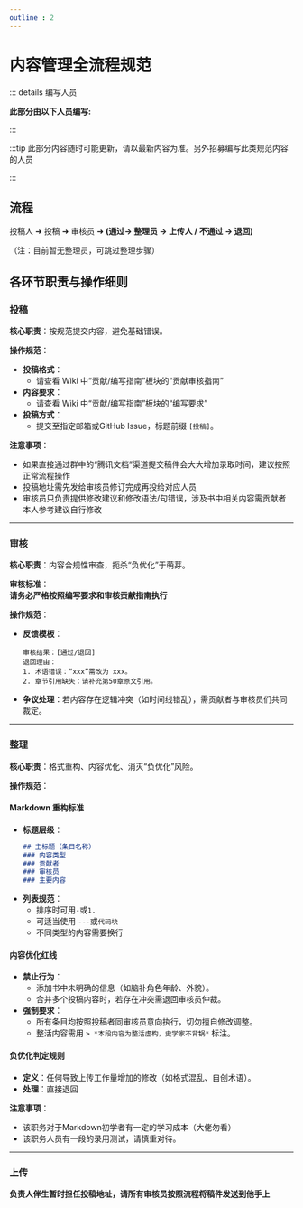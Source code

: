 ```yaml
---
outline : 2
---
```


# 内容管理全流程规范 <Badge type="warning" text="beta" />
::: details 编写人员

**此部分由以下人员编写:**
<MemberBlock :filterNames="names" />

<script setup>

const names = [
 'Mars','Mueo'
];
</script>

:::

:::tip
此部分内容随时可能更新，请以最新内容为准。另外招募编写此类规范内容的人员

:::

## 流程

投稿人 ➜ 投稿 ➜ 审核员 ➜ **(通过→ 整理员 → 上传人 / 不通过 → 退回)**

（注：目前暂无整理员，可跳过整理步骤）

## 各环节职责与操作细则

### 投稿
**核心职责**：按规范提交内容，避免基础错误。  

**操作规范**：  
- **投稿格式**：  
  - 请查看 Wiki 中“贡献/编写指南”板块的“贡献审核指南”
- **内容要求**：  
  - 请查看 Wiki 中“贡献/编写指南”板块的“编写要求”
- **投稿方式**：  
  - 提交至指定邮箱或GitHub Issue，标题前缀 `[投稿]`。  

**注意事项**：  
- 如果直接通过群中的“腾讯文档”渠道提交稿件会大大增加录取时间，建议按照正常流程操作
- 投稿地址需先发给审核员修订完成再投给对应人员
- 审核员只负责提供修改建议和修改语法/句错误，涉及书中相关内容需贡献者本人参考建议自行修改

---

### 审核 
**核心职责**：内容合规性审查，扼杀“负优化”于萌芽。  

**审核标准**：  
     **请务必严格按照编写要求和审核贡献指南执行**

**操作规范**：  
- **反馈模板**：  
  ```  
  审核结果：[通过/退回]  
  退回理由：  
  1. 术语错误：“xxx”需改为 xxx。
  2. 章节引用缺失：请补充第50章原文引用。  
  ```  
- **争议处理**：若内容存在逻辑冲突（如时间线错乱），需贡献者与审核员们共同裁定。  

---

### 整理
**核心职责**：格式重构、内容优化、消灭“负优化”风险。  

**操作规范**：  
#### Markdown 重构标准  
- **标题层级**：  
  ```markdown  
  ## 主标题（条目名称）  
  ### 内容类型  
  ### 贡献者 
  ### 审核员
  ### 主要内容
  ```  
- **列表规范**：  
  - 排序时可用`-`或`1.`
  - 可适当使用 `---`或`代码块`
  - 不同类型的内容需要换行


#### 内容优化红线
- **禁止行为**：  
  - 添加书中未明确的信息（如脑补角色年龄、外貌）。  
  - 合并多个投稿内容时，若存在冲突需退回审核员仲裁。  
- **强制要求**：  
  - 所有条目均按照投稿者同审核员意向执行，切勿擅自修改调整。
  - 整活内容需用 `> *本段内容为整活虚构，史学家不背锅*` 标注。  

#### 负优化判定规则
- **定义**：任何导致上传工作量增加的修改（如格式混乱、自创术语）。  
- **处理**：直接退回

**注意事项**：  
- 该职务对于Markdown初学者有一定的学习成本（大佬勿看）
- 该职务人员有一段的录用测试，请慎重对待。

---

### 上传

**负责人伴生暂时担任投稿地址，请所有审核员按照流程将稿件发送到他手上**
